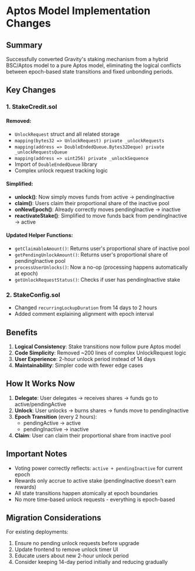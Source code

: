 # Aptos Model Implementation Changes

## Summary

Successfully converted Gravity's staking mechanism from a hybrid BSC/Aptos model to a pure Aptos model, eliminating the logical conflicts between epoch-based state transitions and fixed unbonding periods.

## Key Changes

### 1. StakeCredit.sol

#### Removed:
- `UnlockRequest` struct and all related storage
- `mapping(bytes32 => UnlockRequest) private _unlockRequests`
- `mapping(address => DoubleEndedQueue.Bytes32Deque) private _unlockRequestsQueue`
- `mapping(address => uint256) private _unlockSequence`
- Import of `DoubleEndedQueue` library
- Complex unlock request tracking logic

#### Simplified:
- **unlock()**: Now simply moves funds from active → pendingInactive
- **claim()**: Users claim their proportional share of the inactive pool
- **onNewEpoch()**: Already correctly moves pendingInactive → inactive
- **reactivateStake()**: Simplified to move funds back from pendingInactive → active

#### Updated Helper Functions:
- `getClaimableAmount()`: Returns user's proportional share of inactive pool
- `getPendingUnlockAmount()`: Returns user's proportional share of pendingInactive pool
- `processUserUnlocks()`: Now a no-op (processing happens automatically at epoch)
- `getUnlockRequestStatus()`: Checks if user has pendingInactive stake

### 2. StakeConfig.sol

- Changed `recurringLockupDuration` from 14 days to 2 hours
- Added comment explaining alignment with epoch interval

## Benefits

1. **Logical Consistency**: Stake transitions now follow pure Aptos model
2. **Code Simplicity**: Removed ~200 lines of complex UnlockRequest logic
3. **User Experience**: 2-hour unlock period instead of 14 days
4. **Maintainability**: Simpler code with fewer edge cases

## How It Works Now

1. **Delegate**: User delegates → receives shares → funds go to active/pendingActive
2. **Unlock**: User unlocks → burns shares → funds move to pendingInactive
3. **Epoch Transition** (every 2 hours):
   - pendingActive → active
   - pendingInactive → inactive
4. **Claim**: User can claim their proportional share from inactive pool

## Important Notes

- Voting power correctly reflects: `active + pendingInactive` for current epoch
- Rewards only accrue to active stake (pendingInactive doesn't earn rewards)
- All state transitions happen atomically at epoch boundaries
- No more time-based unlock requests - everything is epoch-based

## Migration Considerations

For existing deployments:
1. Ensure no pending unlock requests before upgrade
2. Update frontend to remove unlock timer UI
3. Educate users about new 2-hour unlock period
4. Consider keeping 14-day period initially and reducing gradually